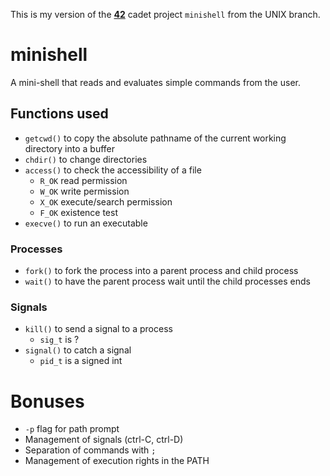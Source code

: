 This is my version of the **[42](https://www.42.us.org/)** cadet project `minishell` from the UNIX branch.

# minishell
A mini-shell that reads and evaluates simple commands from the user.

## Functions used
* `getcwd()` to copy the absolute pathname of the current working directory into a buffer
* `chdir()` to change directories
* `access()` to check the accessibility of a file
    * `R_OK` read permission
    * `W_OK` write permission
    * `X_OK` execute/search permission
    * `F_OK` existence test
* `execve()` to run an executable
### Processes
* `fork()` to fork the process into a parent process and child process
* `wait()` to have the parent process wait until the child processes ends
### Signals
* `kill()` to send a signal to a process
    * `sig_t` is ?
* `signal()` to catch a signal
    * `pid_t` is a signed int

# Bonuses
* `-p` flag for path prompt
* Management of signals (ctrl-C, ctrl-D)
* Separation of commands with `;`
* Management of execution rights in the PATH
